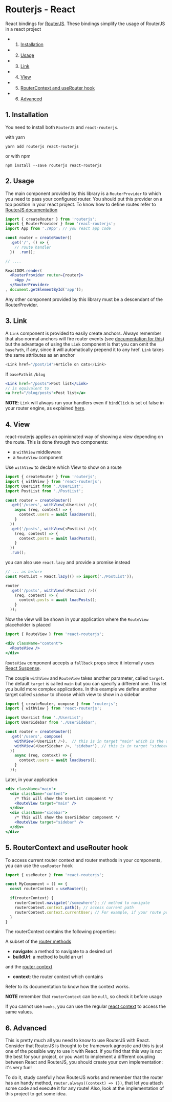 # Routerjs - React

React bindings for [RouterJS](https://github.com/ramiel/router.js). These bindings simplify the usage 
of RouterJS in a react project

<!-- vscode-markdown-toc -->
* 1. [Installation](#Installation)
* 2. [Usage](#Usage)
* 3. [Link](#Link)
* 4. [View](#View)
* 5. [RouterContext and useRouter hook](#RouterContextanduseRouterhook)
* 6. [Advanced](#Advanced)

<!-- vscode-markdown-toc-config
	numbering=true
	autoSave=true
	/vscode-markdown-toc-config -->
<!-- /vscode-markdown-toc -->


##  1. <a name='Installation'></a>Installation

You need to install both `RouterJS` and `react-routerjs`.

with yarn

```
yarn add routerjs react-routerjs
```

or with npm

```
npm install --save routerjs react-routerjs
```


##  2. <a name='Usage'></a>Usage

The main component provided by this library is a `RouterProvider` to which you need to pass your configured
router. You should put this provider on a top position in your react project. To know how to define routes
refer to [RouterJS documentation](https://github.com/ramiel/router.js)

```jsx
import { createRouter } from 'routerjs';
import { RouterProvider } from 'react-routerjs';
import App from './App'; // you react app code

const router = createRouter()
  .get('/', () => {
    // route handler
  })  .run();

// ....

ReactDOM.render(
  <RouterProvider router={router}>
    <App />
  </RouterProvider>
, document.getElementById('app'));
```

Any other component provided by this library must be a descendant of the RouterProvider.

##  3. <a name='Link'></a>Link

A `Link` component is provided to easily create anchors. Always remember that also normal anchors will fire router events (see [documentation for this](https://github.com/ramiel/router.js/tree/master#BrowserHistoryEngine)) but the advantage of using the `Link` component is that you can omit the `basePath`, if any, since it will automatically prepend it to any href. `Link` takes the same attributes as an anchor

```js
<Link href="/post/14">Article on cats</Link>
```

If `basePath` is `/blog`

```jsx
<Link href="/posts">Post list</Link>
// is equivalent to
<a href="/blog/posts">Post list</a>
```

__NOTE__: `Link` will always run your handlers even if `bindClick` is set ot false in your router engine, as explained [here](https://github.com/ramiel/router.js/tree/master#BrowserHistoryEngine).

##  4. <a name='View'></a>View

react-routerjs applies an opinionated way of showing a view depending on the route. This is done through two components:

- a `withView` middleware
- a `RouteView` component

Use `withView` to declare which View to show on a route

```js
import { createRouter } from 'routerjs';
import { withView } from 'react-routerjs';
import UserList from './UserList';
import PostList from './PostList';

const router = createRouter()
  .get('/users', withView(<UserList />)(
    async (req, context) => {
      context.users = await loadUsers();
    }
  ))
  .get('/posts', withView(<PostList />)(
    (req, context) => {
      context.posts = await loadPosts();
    }
  ))
  .run();
```

you can also use `react.lazy` and provide a promise instead

```js
// ... as before
const PostList = React.lazy(() => import('./PostList'));

router
  .get('/posts', withView(<PostList />)(
    (req, context) => {
      context.posts = await loadPosts();
    }
  ));
```

Now the view will be shown in your application where the `RouteView` placeholder is placed

```jsx
import { RouteView } from 'react-routerjs';

<div className="content">
  <RouteView />
</div>
```

`RouteView` component accepts a `fallback` props since it internally uses [React Suspense](https://reactjs.org/docs/react-api.html#reactsuspense).

The couple `withView` and `RouteView` takes another parameter, called `target`. The default `target` is called `main` but you can specify a different one. This let you build more complex applications. In this example we define another target called `sidebar` to choose which view to show in a sidebar

```js
import { createRouter, ocmpose } from 'routerjs';
import { withView } from 'react-routerjs';

import UserList from './UserList';
import UserSidebar from './UserSidebar';

const router = createRouter()
  .get('/users', compose(
    withView(<UserList />),  // this is in target "main" which is the default
    withView(<UserSidebar />, 'sidebar'), // this is in target "sidebar"
  )(
    async (req, context) => {
      context.users = await loadUsers();
    }
  ));
```

Later, in your application

```jsx
<div className="main">
  <div className="content">
    /* This will show the UserList component */
    <RouteView target="main" /> 
  </div>
  <div className="sidebar">
    /* This will show the UserSidebar component */
    <RouteView target="sidebar" />
  </div>
</div>
```

##  5. <a name='RouterContextanduseRouterhook'></a>RouterContext and useRouter hook

To access current router context and router methods in your components, you can use the `useRouter` hook

```jsx
import { useRouter } from 'react-routerjs';

const MyComponent = () => {
  const routerContext = useRouter();

  if(routerContext) {
    routerContext.navigate('/somewhere'); // method to navigate
    routerContext.context.path(); // access current path
    routerContext.context.currentUser; // For example, if your route populate the context with the user
  }
}
```

The routerContext contains the following properties:

A subset of the [router methods](https://github.com/ramiel/router.js/tree/master#Routermethods)
- __navigate__: a method to navigate to a desired url
- __buildUrl__: a method to build an url

and the [router context](https://github.com/ramiel/router.js/tree/master#Context)
- __context__: the router context which contains

Refer to its documentation to know how the context works.

__NOTE__ remember that `routerContext` can be `null`, so check it before usage

If you cannot use `hooks`, you can use the regular [react context](https://reactjs.org/docs/context.html) to access the same values.

##  6. <a name='Advanced'></a>Advanced

This is pretty much all you need to know to use RouterJS with React. Consider that RouterJS is thought to be framework agnostic and this is just one of the possible way to use it with React. If you find that this way is not the best for your project, or you want to implement a different coupling between React and RouterJS, you should create your own implementation: it's very fun!

To do it, study carefully how RouterJS works and remember that the router has an handy method, `router.always((context) => {})`, that let you attach some code and execute it for any route! Also, look at the implementation of this project to get some idea.
